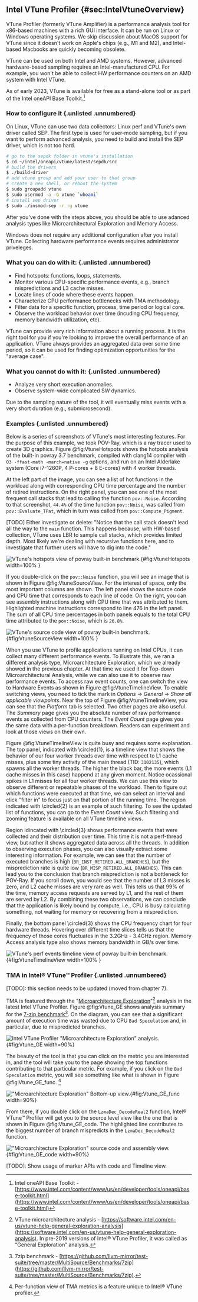 ## Intel VTune Profiler {#sec:IntelVtuneOverview}

VTune Profiler (formerly VTune Amplifier) is a performance analysis tool for x86-based machines with a rich GUI interface. It can be run on Linux or Windows operating systems. We skip discussion about MacOS support for VTune since it doesn't work on Apple's chips (e.g., M1 and M2), and Intel-based Macbooks are quickly becoming obsolete.

VTune can be used on both Intel and AMD systems. However, advanced hardware-based sampling requires an Intel-manufactured CPU. For example, you won't be able to collect HW performance counters on an AMD system with Intel VTune.

As of early 2023, VTune is available for free as a stand-alone tool or as part of the Intel oneAPI Base Toolkit.[^1]

### How to configure it {.unlisted .unnumbered}

On Linux, VTune can use two data collectors: Linux perf and VTune's own driver called SEP. The first type is used for user-mode sampling, but if you want to perform advanced analysis, you need to build and install the SEP driver, which is not too hard.

```bash
# go to the sepdk folder in vtune's installation
$ cd ~/intel/oneapi/vtune/latest/sepdk/src
# build the drivers
$ ./build-driver
# add vtune group and add your user to that group
# create a new shell, or reboot the system
$ sudo groupadd vtune
$ sudo usermod -a -G vtune `whoami`
# install sep driver
$ sudo ./insmod-sep -r -g vtune
```

After you've done with the steps above, you should be able to use adanced analysis types like Microarchitectural Exploration and Memory Access.

Windows does not require any additional configuration after you install VTune. Collecting hardware performance events requires administrator priveleges.

### What you can do with it: {.unlisted .unnumbered}

- Find hotspots: functions, loops, statements.
- Monitor various CPU-specific performance events, e.g., branch mispredictions and L3 cache misses.
- Locate lines of code where these events happen.
- Characterize CPU performance bottlenecks with TMA methodology.
- Filter data for a specific function, process, time period or logical core.
- Observe the workload behavior over time (incuding CPU frequency, memory bandwidth utilization, etc).

VTune can provide very rich information about a running process. It is the right tool for you if you're looking to improve the overall performance of an application. VTune always provides an aggregated data over some time period, so it can be used for finding optimization opportunities for the "average case". 

### What you cannot do with it: {.unlisted .unnumbered}

- Analyze very short execution anomalies.
- Observe system-wide complicated SW dynamics.

Due to the sampling nature of the tool, it will eventually miss events with a very short duration (e.g., submicrosecond).

### Examples {.unlisted .unnumbered}

Below is a series of screenshots of VTune's most interesting features. For the purpose of this example, we took POV-Ray, which is a ray tracer used to create 3D graphics. Figure @fig:VtuneHotspots shows the hotpots analysis of the built-in povray 3.7 benchmark, compiled with clang14 compiler with `-O3 -ffast-math -march=native -g` options, and run on an Intel Alderlake system (Core i7-1260P, 4 P-cores + 8 E-cores) with 4 worker threads. 

At the left part of the image, you can see a list of hot functions in the workload along with corresponding CPU time percentage and the number of retired instructions. On the right panel, you can see one of the most frequent call stacks that lead to calling the function `pov::Noise`. According to that screenshot, `44.4%` of the time function `pov::Noise`, was called from `pov::Evaluate_TPat`, which in turn was called from `pov::Compute_Pigment`. 

[TODO] Either investigate or delete:
"Notice that the call stack doesn't lead all the way to the `main` function. This happens because, with HW-based collection, VTune uses LBR to sample call stacks, which provides limited depth. Most likely we're dealing with recursive functions here, and to investigate that further users will have to dig into the code."

![VTune's hotspots view of povray built-in benchmark.](../../img/perf-tools/VtunePovray.png){#fig:VtuneHotspots width=100% }

If you double-click on the `pov::Noise` function, you will see an image that is shown in Figure @fig:VtuneSourceView. For the interest of space, only the most important columns are shown. The left panel shows the source code and CPU time that corresponds to each line of code. On the right, you can see assembly instructions along with CPU time that was attributed to them. Highlighted machine instructions correspond to line 476 in the left panel. The sum of all CPU time percentages in both panels equals to the total CPU time attributed to the `pov::Noise`, which is `26.8%`.

![VTune's source code view of povray built-in benchmark.](../../img/perf-tools/VtunePovray_SourceView.png){#fig:VtuneSourceView width=100% }

When you use VTune to profile applications running on Intel CPUs, it can collect many different performance events. To illustrate this, we ran a different analysis type, Microarchitecture Exploration, which we already showed in the previous chapter. At that time we used it for Top-down Microarchitectural Analysis, while we can also use it to observe raw performance events. To access raw event counts, one can switch the view to Hardware Events as shown in Figure @fig:VtuneTimelineView. To enable switching views, you need to tick the mark in *Options* -> *General* -> *Show all applicable viewpoints*. Near the top of Figure @fig:VtuneTimelineView, you can see that the *Platform* tab is selected. Two other pages are also useful. The *Summary* page gives you the absolute number of raw performance events as collected from CPU counters. The *Event Count* page gives you the same data with a per-function breakdown. Readers can experiment and look at those views on their own.

Figure @fig:VtuneTimelineView is quite busy and requires some explanation. The top panel, indicated with \circled{1}, is a timeline view that shows the behavior of our four worker threads over time with respect to L1 cache misses, plus some tiny activity of the main thread (TID: `3102135`), which spawns all the worker threads. The higher the black bar, the more events (L1 cache misses in this case) happend at any given moment. Notice ocassional spikes in L1 misses for all four worker threads. We can use this view to observe different or repeatable phases of the workload. Then to figure out which functions were executed at that time, we can select an interval and click "filter in" to focus just on that portion of the running time. The region indicated with \circled{2} is an example of such filtering. To see the updated list of functions, you can go to the *Event Count* view. Such filtering and zooming feature is available on all VTune timeline views.

Region idincated with \circled{3} shows performance events that were collected and their distribution over time. This time it is not a perf-thread view, but rather it shows aggregated data across all the threads. In addition to observing execution phases, you can also visually extract some interesting information. For example, we can see that the number of executed branches is high (`BR_INST_RETIRED.ALL_BRANCHES`), but the misprediction rate is quite low (`BR_MISP_RETIRED.ALL_BRANCHES`). This can lead you to the conclusion that branch misprediction is not a bottleneck for POV-Ray. If you scroll down, you would see that the number of L3 misses is zero, and L2 cache misses are very rare as well. This tells us that 99% of the time, memory access requests are served by L1, and the rest of them are served by L2. By combining these two observations, we can conclude that the application is likely bound by compute, i.e., CPU is busy calculating something, not waiting for memory or recovering from a misprediction.

Finally, the bottom panel \circled{3} shows the CPU frequency chart for four hardware threads. Hovering over different time slices tells us that the frequency of those cores fluctuates in the 3.2GHz - 3.4GHz region. Memory Access analysis type also shows memory bandwidth in GB/s over time.

![VTune's perf events timeline view of povray built-in benchmark.](../../img/perf-tools/VtunePovray_EventTimeline.jpg){#fig:VtuneTimelineView width=100% }

### TMA in Intel® VTune™ Profiler {.unlisted .unnumbered}

[TODO]: this section needs to be updated (moved from chapter 7).

TMA is featured through the "[Microarchitecture Exploration](https://software.intel.com/en-us/vtune-help-general-exploration-analysis)"[^3] analysis in the latest Intel VTune Profiler. Figure @fig:Vtune_GE shows analysis summary for the [7-zip benchmark](https://github.com/llvm-mirror/test-suite/tree/master/MultiSource/Benchmarks/7zip)[^4]. On the diagram, you can see that a significant amount of execution time was wasted due to CPU `Bad Speculation` and, in particular, due to mispredicted branches.

![Intel VTune Profiler "Microarchitecture Exploration" analysis.](../../img/pmu-features/Vtune_GE.png){#fig:Vtune_GE width=90%}

The beauty of the tool is that you can click on the metric you are interested in, and the tool will take you to the page showing the top functions contributing to that particular metric. For example, if you click on the `Bad Speculation` metric, you will see something like what is shown in Figure @fig:Vtune_GE_func. [^19]

!["Microarchitecture Exploration" Bottom-up view.](../../img/pmu-features/Vtune_GE_function_view.png){#fig:Vtune_GE_func width=90%}

From there, if you double click on the `LzmaDec_DecodeReal2` function, Intel® VTune™ Profiler will get you to the source level view like the one that is shown in Figure @fig:Vtune_GE_code. The highlighted line contributes to the biggest number of branch mispredicts in the `LzmaDec_DecodeReal2` function.

!["Microarchitecture Exploration" source code and assembly view.](../../img/pmu-features/Vtune_GE_code_view.png){#fig:Vtune_GE_code width=90%}

[TODO]: Show usage of marker APIs with code and Timeline view.

[^1]: Intel oneAPI Base Toolkit - [https://www.intel.com/content/www/us/en/developer/tools/oneapi/base-toolkit.html](https://www.intel.com/content/www/us/en/developer/tools/oneapi/base-toolkit.html)
[^3]: VTune microarchitecture analysis - [https://software.intel.com/en-us/vtune-help-general-exploration-analysis](https://software.intel.com/en-us/vtune-help-general-exploration-analysis). In pre-2019 versions of Intel® VTune Profiler, it was called as “General Exploration” analysis.
[^4]: 7zip benchmark - [https://github.com/llvm-mirror/test-suite/tree/master/MultiSource/Benchmarks/7zip](https://github.com/llvm-mirror/test-suite/tree/master/MultiSource/Benchmarks/7zip).
[^19]: Per-function view of TMA metrics is a feature unique to Intel® VTune profiler.